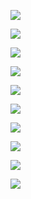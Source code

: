 ![](https://www.nta.go.jp/tmp/1cd75f82-59c0-443b-a65b-d9df220d3db3/images/10507af1b690160a582269578522e4986ac0fbd1da60d952f51a32ebb6ae7740.jpg)

![](https://www.nta.go.jp/tmp/1cd75f82-59c0-443b-a65b-d9df220d3db3/images/8316029867a8b485c2a1d1eacb2dee37177948ef153fd9db61994f2cf1abe528.jpg)

![](https://www.nta.go.jp/tmp/1cd75f82-59c0-443b-a65b-d9df220d3db3/images/96f66af6ad59c413e62ad5111c37899531ea01ee740a8a22c11651cf204e2b02.jpg)

![](https://www.nta.go.jp/tmp/1cd75f82-59c0-443b-a65b-d9df220d3db3/images/096a3aacb6614eeb4b8ae5e71c07351d6aaa2dbc2a903f1fbb2513e7f6058572.jpg)

![](https://www.nta.go.jp/tmp/1cd75f82-59c0-443b-a65b-d9df220d3db3/images/e5f6dbef01e345ef45fe2bfb6bde2d2b11f8d8c06ef18e31d0563d215a20ca05.jpg)

![](https://www.nta.go.jp/tmp/1cd75f82-59c0-443b-a65b-d9df220d3db3/images/88eace0fd8b59004b85687a79ac6455e304118dc23ebc0bec218c5c620c37142.jpg)

![](https://www.nta.go.jp/tmp/1cd75f82-59c0-443b-a65b-d9df220d3db3/images/91859eb23bc85c3c23dd870ff13f162e9d2b163c48714d80ab395614bdf86f5e.jpg)

![](https://www.nta.go.jp/tmp/1cd75f82-59c0-443b-a65b-d9df220d3db3/images/e1c0599464ba45fe800ac9e1e136f0085a3c13b1c0a10544fe4e766b9843cd7d.jpg)

![](https://www.nta.go.jp/tmp/1cd75f82-59c0-443b-a65b-d9df220d3db3/images/b66500bcab984818104c6d904c7286cc8a010ac95306e52516474fb6a291d2bf.jpg)

![](https://www.nta.go.jp/tmp/1cd75f82-59c0-443b-a65b-d9df220d3db3/images/cd6b5af7778274fad6c6545bab76561b7e303deda234eaba46c42c8c94d27524.jpg)